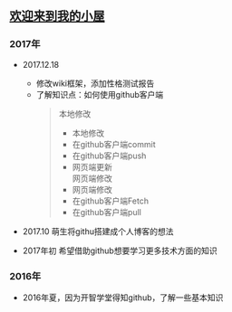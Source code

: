 ## [欢迎来到我的小屋](https://github.com/shuiyibuyi/shuiyibuyi.github.io/wiki)         
      

### 2017年      
- 2017.12.18   
  - 修改wiki框架，添加性格测试报告
  - 了解知识点：如何使用github客户端
     >本地修改
      >- 本地修改    
      >- 在github客户端commit   
      >- 在github客户端push     
      >- 网页端更新     
    >网页端修改
      >- 网页端修改    
      >- 在github客户端Fetch     
      >- 在github客户端pull    
  
- 2017.10  萌生将githu搭建成个人博客的想法        
- 2017年初  希望借助github想要学习更多技术方面的知识          

     

	 
### 2016年               
- 2016年夏，因为开智学堂得知github，了解一些基本知识    









